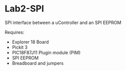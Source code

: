 # Lab2-SPI  
SPI interface between a uController and an SPI EEPROM

Requires:  
* Explorer 18 Board
* Pickit 3
* PIC18F87J11 Plugin module (PIM)
* SPI EEPROM
* Breadboard and jumpers
